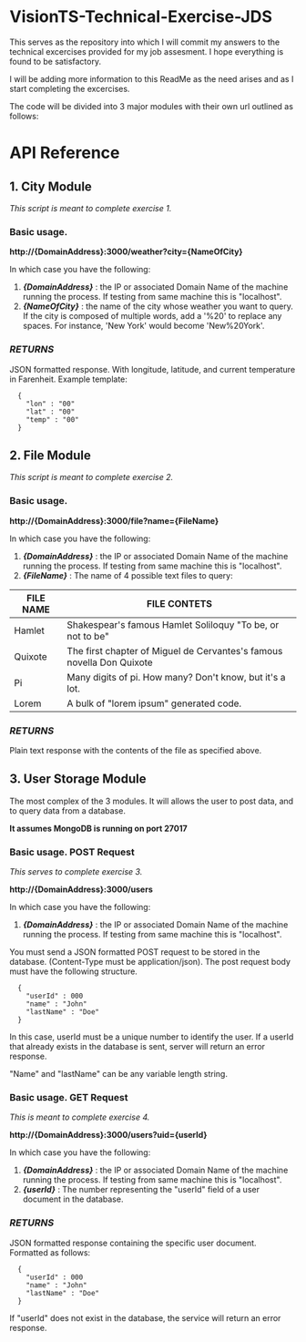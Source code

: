 # VisionTS-Technical-Exercise-JDS
This serves as the repository into which I will commit my answers to the technical excercises provided for my job assesment. I hope everything is found to be satisfactory.

I will be adding more information to this ReadMe as the need arises and as I start completing the excercises.

The code will be divided into 3 major modules with their own url outlined as follows:

# API Reference

## 1. City Module

<i>This script is meant to complete exercise 1.</i>

### Basic usage.

<b>http://{DomainAddress}:3000/weather?city={NameOfCity}</b>

In which case you have the following:

1. <b><i>{DomainAddress}</b></i> : the IP or associated Domain Name of the machine running the process. If testing from same machine this is "localhost".
2. <b><i>{NameOfCity}</b></i> : the name of the city whose weather you want to query. If the city is composed of multiple words, add a '%20' to replace any spaces. For instance, 'New York' would become 'New%20York'.

### <i> RETURNS </i>

JSON formatted response. With longitude, latitude, and current temperature in Farenheit. 
Example template:

```
  {
    "lon" : "00"
    "lat" : "00"
    "temp" : "00"
  }
```

## 2. File Module

<i>This script is meant to complete exercise 2.</i>

### Basic usage.

<b>http://{DomainAddress}:3000/file?name={FileName}</b>

In which case you have the following:

1. <b><i>{DomainAddress}</b></i> : the IP or associated Domain Name of the machine running the process. If testing from same machine this is "localhost".
2. <b><i>{FileName}</b></i> : The name of 4 possible text files to query:

FILE NAME | FILE CONTETS
----------|--------------------
Hamlet    | Shakespear's famous Hamlet Soliloquy "To be, or not to be"
Quixote   | The first chapter of Miguel de Cervantes's famous novella Don Quixote
Pi        | Many digits of pi. How many? Don't know, but it's a lot.
Lorem     | A bulk of "lorem ipsum" generated code.
  
### <i> RETURNS </i>

Plain text response with the contents of the file as specified above.

## 3. User Storage Module
The most complex of the 3 modules. It will allows the user to post data, and to query data from a database.

**It assumes MongoDB is running on port 27017**

### Basic usage. POST Request

<i>This serves to complete exercise 3.</i>

<b>http://{DomainAddress}:3000/users</b>

In which case you have the following:

1. <b><i>{DomainAddress}</b></i> : the IP or associated Domain Name of the machine running the process. If testing from same machine this is "localhost".

You must send a JSON formatted POST request to be stored in the database. (Content-Type must be application/json).
The post request body must have the following structure.

```
  {
    "userId" : 000
    "name" : "John"
    "lastName" : "Doe"
  }
 ```
  
 In this case, userId must be a unique number to identify the user. If a userId that already exists in the database is sent, server will return an error response.
 
 "Name" and "lastName" can be any variable length string.

### Basic usage. GET Request

<i>This is meant to complete exercise 4.</i>

<b>http://{DomainAddress}:3000/users?uid={userId}</b>

In which case you have the following:

1. <b><i>{DomainAddress}</b></i> : the IP or associated Domain Name of the machine running the process. If testing from same machine this is "localhost".
2. <b><i>{userId}</b></i> : The number representing the "userId" field of a user document in the database.

### <i> RETURNS </i>

JSON formatted response containing the specific user document. Formatted as follows: 
  
```
  {
    "userId" : 000
    "name" : "John"
    "lastName" : "Doe"
  }
 ```
  
If "userId" does not exist in the database, the service will return an error response.
